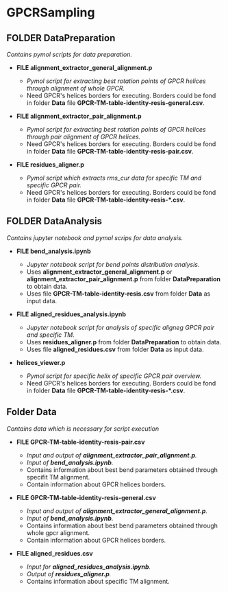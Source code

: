 # GPCRSampling

## FOLDER DataPreparation
*Contains pymol scripts for data preparation.*
* **FILE alignment_extractor_general_alignment.p**

  * *Pymol script for extracting best rotation points of GPCR helices through alignment of whole GPCR.*
  * Need GPCR's helices borders for executing. Borders could be fond in folder **Data** file **GPCR-TM-table-identity-resis-general.csv**.
* **FILE alignment_extractor_pair_alignment.p**

  * *Pymol script for extracting best rotation points of GPCR helices through pair alignment of GPCR helices.*
  * Need GPCR's helices borders for executing. Borders could be fond in folder **Data** file **GPCR-TM-table-identity-resis-pair.csv**.
* **FILE residues_aligner.p** 

  * *Pymol script which extracts rms_cur data for specific TM and specific GPCR pair.*
  * Need GPCR's helices borders for executing. Borders could be fond in folder **Data** file **GPCR-TM-table-identity-resis-*.csv**.

## FOLDER DataAnalysis
*Contains jupyter notebook and pymol scrips for data analysis.*
* **FILE bend_analysis.ipynb**

  * *Jupyter notebook script for bend points distribution analysis.*
  * Uses **alignment_extractor_general_alignment.p** or **alignment_extractor_pair_alignment.p** from folder **DataPreparation** to obtain data.
  * Uses file **GPCR-TM-table-identity-resis.csv** from folder **Data** as input data.
* **FILE aligned_residues_analysis.ipynb**

  * *Jupyter notebook script for analysis of specific aligneg GPCR pair and specific TM.*
  * Uses **residues_aligner.p** from folder **DataPreparation** to obtain data.
  * Uses file **aligned_residues.csv** from folder **Data** as input data.
  
* **helices_viewer.p**

  * *Pymol script for specific helix of specific GPCR pair overview.*
  * Need GPCR's helices borders for executing. Borders could be fond in folder **Data** file **GPCR-TM-table-identity-resis-*.csv**.
  
## Folder Data
*Contains data which is necessary for script execution*
* **FILE GPCR-TM-table-identity-resis-pair.csv**

  * *Input and output of **alignment_extractor_pair_alignment.p**.*
  * *Input of **bend_analysis.ipynb**.*
  * Contains information about best bend parameters obtained through specifit TM alignment.
  * Contain information about GPCR helices borders.
* **FILE GPCR-TM-table-identity-resis-general.csv**

  * *Input and output of **alignment_extractor_general_alignment.p**.*
  * *Input of **bend_analysis.ipynb**.*
  * Contains information about best bend parameters obtained through whole gpcr alignment.
  * Contain information about GPCR helices borders.
* **FILE aligned_residues.csv**

  * *Input for **aligned_residues_analysis.ipynb**.*
  * *Output of **residues_aligner.p**.*
  * Contains information about specific TM alignment.
